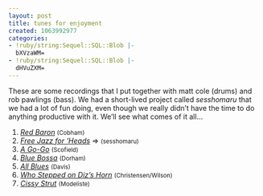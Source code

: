 ```yaml
---
layout: post
title: tunes for enjoyment
created: 1063992977
categories:
- !ruby/string:Sequel::SQL::Blob |-
  bXVzaWM=
- !ruby/string:Sequel::SQL::Blob |-
  dHVuZXM=
---
```

<p><P>These are some recordings that I put together with matt cole (drums) and rob pawlings (bass). We had a short-lived project called <i>sesshomaru</i> that we had a lot of fun doing, even though we really didn&#8217;t have the time to do anything productive with it. We&#8217;ll see what comes of it all&#8230;</P></p>

<ol>
    <li><a HREF="http://music.bubblehouse.org.s3-website-us-east-1.amazonaws.com/music/sesshomaru/redbaron.mp3"><i>Red Baron</i></a> <small>(Cobham)</small></li>
    <li><a HREF="http://music.bubblehouse.org.s3-website-us-east-1.amazonaws.com/music/sesshomaru/freejazz.mp3"><i>Free Jazz for &#8216;Heads</i></a> =&gt;  <small>(sesshomaru)</small></li>
    <li><a HREF="http://music.bubblehouse.org.s3-website-us-east-1.amazonaws.com/music/sesshomaru/agogo.mp3"><i>A Go-Go</i></a> <small>(Scofield)</small></li>
    <li><a HREF="http://music.bubblehouse.org.s3-website-us-east-1.amazonaws.com/music/sesshomaru/bluebossa.mp3"><i>Blue Bossa</i></a> <small>(Dorham)</small></li>
    <li><a HREF="http://music.bubblehouse.org.s3-website-us-east-1.amazonaws.com/music/sesshomaru/allblues.mp3"><i>All Blues</i></a> <small>(Davis)</small></li>
    <li><a HREF="http://music.bubblehouse.org.s3-website-us-east-1.amazonaws.com/music/sesshomaru/dizshorn.mp3"><i>Who Stepped on Diz&#8217;s Horn</i></a> <small>(Christensen/Wilson)</small></li>
    <li><a HREF="http://music.bubblehouse.org.s3-website-us-east-1.amazonaws.com/music/sesshomaru/cissystrut.mp3"><i>Cissy Strut</i></a> <small>(Modeliste)</small></li>
</ol>
